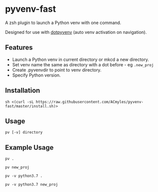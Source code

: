 # pyvenv-fast

A zsh plugin to launch a Python venv with one command.

Designed for use with [dotpyvenv](https://github.com/jeanpantoja/dotpyvenv) (auto venv activation on navigation).

## Features

- Launch a Python venv in current directory or mkcd a new directory.
- Set venv name the same as directory with a dot before - eg `.new_proj`
- Create .pyvenvdir to point to venv directory.
- Specify Python version.

## Installation

```shell
sh <(curl -sL https://raw.githubusercontent.com/ACmyles/pyvenv-fast/master/install.sh)>
```

## Usage

```shell
pv [-v] directory
```

## Example Usage

```shell
pv .

pv new_proj

pv -v python3.7 .

pv -v python3.7 new_proj
```
